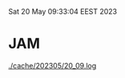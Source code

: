 Sat 20 May 09:33:04 EEST 2023
# JAM
<a href='./cache/202305/20_09.log'>./cache/202305/20_09.log</a>
